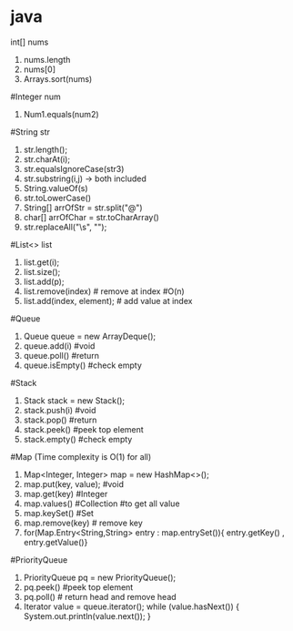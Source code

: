 # java

int[] nums 
1. nums.length
2. nums[0]
3. Arrays.sort(nums)

#Integer num

1. Num1.equals(num2)

#String str

1. str.length();
2. str.charAt(i);
3. str.equalsIgnoreCase(str3)
4. str.substring(i,j) -> both included
5. String.valueOf(s)
6. str.toLowerCase()
7. String[] arrOfStr = str.split("@")
8. char[] arrOfChar = str.toCharArray()
9. str.replaceAll("\\s", "");

#List<> list
1. list.get(i);
2. list.size();
3. list.add(p);
4. list.remove(index) # remove at index #O(n)
5. list.add(index, element); # add value at index

#Queue
1. Queue<Integer> queue = new ArrayDeque<Integer>();
2. queue.add(i) #void 
3. queue.poll() #return 
5. queue.isEmpty() #check empty

#Stack
1. Stack<Integer> stack = new Stack<Integer>(); 
2. stack.push(i) #void 
3. stack.pop() #return 
4. stack.peek() #peek top element
5. stack.empty() #check empty

#Map (Time complexity is O(1) for all)
1. Map<Integer, Integer> map = new HashMap<>();
2. map.put(key, value); #void
3. map.get(key) #Integer
4. map.values() #Collection<Integer>   #to get all value
5. map.keySet() #Set<Integer>
6. map.remove(key) # remove key
7. for(Map.Entry<String,String> entry : map.entrySet()){ entry.getKey() , entry.getValue()}

#PriorityQueue
1. PriorityQueue <Integer> pq = new PriorityQueue<Integer>(); 
2. pq.peek() #peek top element
3. pq.poll() # return head and remove head
4. Iterator value = queue.iterator(); while (value.hasNext()) { System.out.println(value.next()); } 
